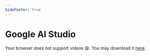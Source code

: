 ```yaml
---
hideFooter: true
---
```


# Google AI Studio

<SlidevVideo autoplay controls class="max-h-[390px] ma-auto">
  <!-- Anything that can go in an HTML video element. -->
  <source src="/google-ai-studio.mp4" type="video/mp4" />
  <p>
    Your browser does not support videos 😩. You may download it
    <a href="/google-ai-studio.mp4">here</a>.
  </p>
</SlidevVideo>


<!-- 

the fastest way to start building with Gemini, our next generation family of multimodal generative AI models.


clean experience for and individual who just wants to start 
 -->